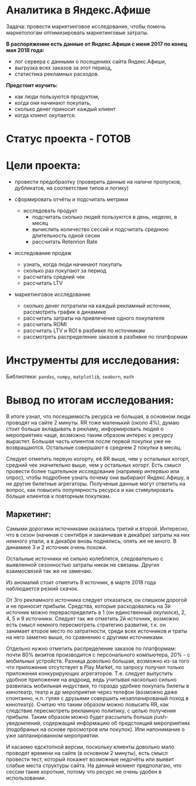 # Аналитика в Яндекс.Афише
 
Задача: провести маркетинговое исследование, чтобы помочь маркетологам оптимизировать маркетинговые затраты.


**В распоряжении есть данные от Яндекс.Афиши с июня 2017 по конец мая 2018 года:**
- лог сервера с данными о посещениях сайта Яндекс.Афиши,
- выгрузка всех заказов за этот период,
- статистика рекламных расходов.


**Предстоит изучить:**
- как люди пользуются продуктом,
- когда они начинают покупать,
- сколько денег приносит каждый клиент
- когда клиент окупается.


# Статус проекта - ГОТОВ


# Цели проекта:

- провести предобраотку (проверить данные на наличе пропусков, дубликатов, на соответствие типов и логику)

- сформировать отчёты и подсчитать метрики
	- исследовать продукт
		- подсчитать сколько людей пользуются в день, неделю, в месяц
		- вычислить количество сессий и подсчитать среднюю длительность одной сесии
		- рассчитать Retenrion Rate

- исследование продаж
	- узнать, когда люди начинают покупать
	- сколько раз покупают за период
	- рассчитать средний чек
	- рассчитать LTV

- маркетинговое исследование
	- сколько денег потратили на каждый рекламный источник, рассмотреть график в динамике
	- рассчитать затраты на привлечение одного покупателя
	- рассчитать ROMI
	- рассчитать LTV и ROI в разбивке по источникам
	- рассмотреть распределение заказов в разбивке по платформам


# Инструменты для исследования:

Библиотеки: `pandas`, `numpy`, `matplotlib`, `seaborn`, `math`


# Вывод по итогам исследования:

В итоге узнал, что посещаемость ресурса не большая, в основном люди проводят на сайте 2 минуты. RR тоже маленький (около 4%), думаю стоит больше вкладывать в рекламу, информировать людей о мероприятиях чаще, возможно таким образом интерес к ресурсу вырастет. Большая часть клиентов после первой покупки уже не возвращаются. Остальные совершают в среднем 2 покупки в месяц.

Следует отметить первую когорту, её RR выше, чем у остальных когорт, средний чек значительно выше, чем у остальных когорт. Есть смысл провести более тщательное исследование (например интервью или опрос), чтобы подробнее узнать почему они выбирают Яндекс.Афишу, а не другие билетные агрегаторы. Полученые данные могут ответить на вопрос, как повысить популярность ресурса и как стимулировать больше клиентов к повторным покупкам.


## Маркетинг:


Самыми дорогими источниками оказались третий и второй. Интересно, что в сезон (начиная с сентября и заканчивая в декабре) затраты на них немного упали, а в декабре вновь поднялись, опять же не много. В динамике 3 и 2 источник очень похожи.

Остальные источники не сильно колеблятся, следовательно с выявленной сезонностью затраты никак не связаны. Других взаимосвязей так же не замечаю.

Из аномалий стоит отметить 9 источник, в марте 2018 года наблюдается резкий скачок.

От 3го рекламного источника следует отказаться, он слишком дорогой и не приносит прибыли. Средства, которые расходовались на 3й источник можно перераспределить в 1 (он единственный окупился), 2, 4, 5 и 9 источники. Следует так же отметить 2й источник, возможно есть смысл немного пересмотреть стратегию развития, т.к. он занимает второе место по затратности, среди всех источников и траты на него заметно выше, по сравнению с другими источниками.


Отдельно нужно отметить распределение заказов по платформам: почти 80% визитов производится с персонального компьютера, 20% - с мобильных устройств. Разница довольно большая, возможно из-за того что приложение отсутствует в Play Market, по запросу получил только приложения конкурирующих агрегаторов. Т.е. следует выпустить удобное приложение на андроид, ведь учитывая насколько сильно развилась мобильная индуствия, то гораздо удобнее покупать билеты в кинотеатр, театр и др мероприятия через телефон (возможно даже спонтанно, н.п. гуляя с друзьями совершить незапланированый поход в кинотеатр). Считаю что таким образом можно повысить RR, как следствие пересмотреть рекламную политику, с целью получения прибыли. Таким образом можно будет рассылать больше push-уведомлений, содержащий информацию об предстоящий мероприятиях (подобраных на основе просмотров или покупок). Или напонимание о уже запланированном мероприятии. 

И касаемо едсктопной версии, поскольку клиенты довольно мало проводят времени на сайте (в основном 2 минуты), есть смысл провести тест, который покажет возможные недочёты или выявит слабые места структуры сайта. На данный момент предполагаю, что сессии такие короткие, потому что ресурс не очень удобен в использовании.